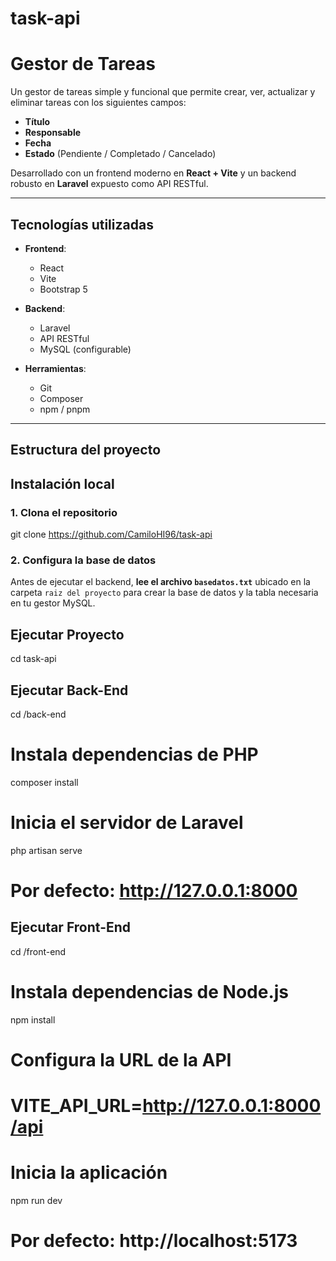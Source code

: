 # task-api

# Gestor de Tareas

Un gestor de tareas simple y funcional que permite crear, ver, actualizar y eliminar tareas con los siguientes campos:

- **Título**
- **Responsable**
- **Fecha**
- **Estado** (Pendiente / Completado / Cancelado)

Desarrollado con un frontend moderno en **React + Vite** y un backend robusto en **Laravel** expuesto como API RESTful.

---

## Tecnologías utilizadas

- **Frontend**:  
  - React  
  - Vite  
  - Bootstrap 5  

- **Backend**:  
  - Laravel
  - API RESTful  
  - MySQL (configurable)  

- **Herramientas**:  
  - Git  
  - Composer  
  - npm / pnpm

---

## Estructura del proyecto

## Instalación local

### 1. Clona el repositorio

git clone https://github.com/CamiloHI96/task-api  

### 2. Configura la base de datos

Antes de ejecutar el backend, **lee el archivo `basedatos.txt`** ubicado en la carpeta `raiz del proyecto` para crear la base de datos y la tabla necesaria en tu gestor MySQL.

## Ejecutar Proyecto
cd task-api

## Ejecutar Back-End
cd /back-end

# Instala dependencias de PHP
composer install

# Inicia el servidor de Laravel
php artisan serve
# Por defecto: http://127.0.0.1:8000

## Ejecutar Front-End
cd /front-end

# Instala dependencias de Node.js
npm install

# Configura la URL de la API
# VITE_API_URL=http://127.0.0.1:8000/api

# Inicia la aplicación
npm run dev
# Por defecto: http://localhost:5173